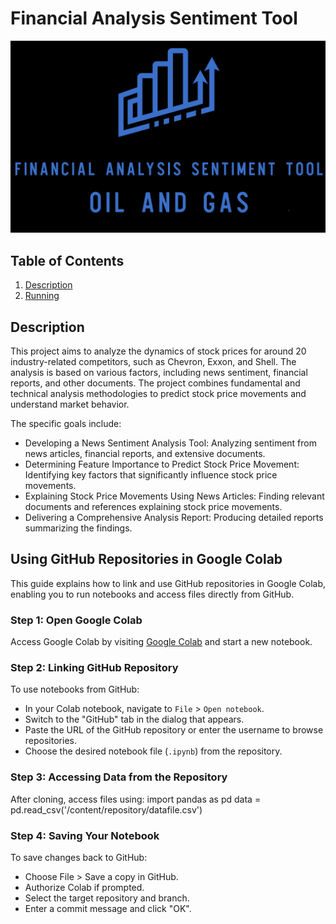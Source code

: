 # Financial Analysis Sentiment Tool
![Logo](09_Miscellaneous/Project_logo_ReadMe.png)
## Table of Contents
1. [Description](#description)
2. [Running](#using-github-repositories-in-google-colab)
## Description
This project aims to analyze the dynamics of stock prices for around 20 industry-related competitors, such as Chevron, Exxon, and Shell. The analysis is based on various factors, including news sentiment, financial reports, and other documents. The project combines fundamental and technical analysis methodologies to predict stock price movements and understand market behavior.

The specific goals include:
- Developing a News Sentiment Analysis Tool: Analyzing sentiment from news articles, financial reports, and extensive documents.
- Determining Feature Importance to Predict Stock Price Movement: Identifying key factors that significantly influence stock price movements.
- Explaining Stock Price Movements Using News Articles: Finding relevant documents and references explaining stock price movements.
- Delivering a Comprehensive Analysis Report: Producing detailed reports summarizing the findings.


## Using GitHub Repositories in Google Colab

This guide explains how to link and use GitHub repositories in Google Colab, enabling you to run notebooks and access files directly from GitHub.

### Step 1: Open Google Colab

Access Google Colab by visiting [Google Colab](https://colab.research.google.com/) and start a new notebook.

### Step 2: Linking GitHub Repository

To use notebooks from GitHub:
- In your Colab notebook, navigate to `File` > `Open notebook`.
- Switch to the "GitHub" tab in the dialog that appears.
- Paste the URL of the GitHub repository or enter the username to browse repositories.
- Choose the desired notebook file (`.ipynb`) from the repository.

### Step 3: Accessing Data from the Repository
After cloning, access files using:
import pandas as pd
data = pd.read_csv('/content/repository/datafile.csv')

### Step 4: Saving Your Notebook
To save changes back to GitHub:
- Choose File > Save a copy in GitHub.
- Authorize Colab if prompted.
- Select the target repository and branch.
- Enter a commit message and click "OK".
